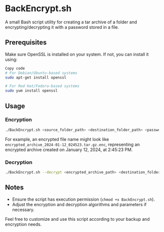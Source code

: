 # BackEncrypt.sh

A small Bash script utility for creating a tar archive of a folder and encrypting/decrypting it with a password stored in a file.

## Prerequisites

Make sure OpenSSL is installed on your system. If not, you can install it using:

```bash
Copy code
# For Debian/Ubuntu-based systems
sudo apt-get install openssl

# For Red Hat/Fedora-based systems
sudo yum install openssl
```

## Usage

### Encryption

```bash
./BackEncrypt.sh <source_folder_path> <destination_folder_path> <password_file>
```

For example, an encrypted file name might look like `encrypted_archive_2024-01-12_024523.tar.gz.enc`, representing an encrypted archive created on January 12, 2024, at 2:45:23 PM.

### Decryption

```bash
./BackEncrypt.sh --decrypt <encrypted_archive_path> <destination_folder_path> <password_file>
```

## Notes

- Ensure the script has execution permission (`chmod +x BackEncrypt.sh`).
- Adjust the encryption and decryption algorithms and parameters if necessary.

Feel free to customize and use this script according to your backup and encryption needs.